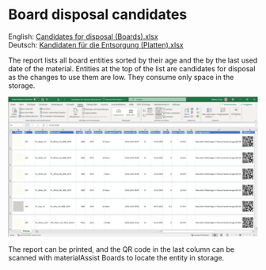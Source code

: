 ﻿# Board disposal candidates

English: [Candidates for disposal (Boards).xlsx](Candidates%20for%20disposal%20(Boards).xlsx)<br>
Deutsch: [Kandidaten für die Entsorgung (Platten).xlsx](Kandidaten%20für%20die%20Entsorgung%20(Platten).xlsx)

The report lists all board entities sorted by their age and the by the last used date of the material. Entities at the top of the list are candidates for disposal as the changes to use them are low. They consume only space in the storage.

![alt text](../Images/Candidates%20for%20disposal%20(Boards).png)

The report can be printed, and the QR code in the last column can be scanned with materialAssist Boards to locate the entity in storage.


